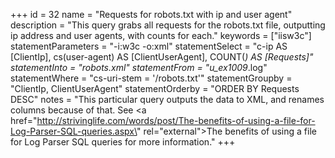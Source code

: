 +++
id = 32
name = "Requests for robots.txt with ip and user agent"
description = "This query grabs all requests for the robots.txt file, outputting ip address and user agents, with counts for each."
keywords = ["iisw3c"]
statementParameters = "-i:w3c -o:xml"
statementSelect = "c-ip AS [ClientIp], cs(user-agent) AS [ClientUserAgent], COUNT(*) AS [Requests]"
statementInto = "robots.xml"
statementFrom = "u_ex1009*.log"
statementWhere = "cs-uri-stem = '/robots.txt'"
statementGroupby = "ClientIp, ClientUserAgent"
statementOrderby = "ORDER BY Requests DESC"
notes = "This particular query outputs the data to XML, and renames columns because of that. See <a href=\"http://strivinglife.com/words/post/The-benefits-of-using-a-file-for-Log-Parser-SQL-queries.aspx\" rel=\"external\">The benefits of using a file for Log Parser SQL queries</a> for more information."
+++


